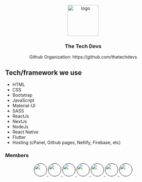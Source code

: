 <p align="center">
  <img src='https://avatars1.githubusercontent.com/u/64302236?s=200&v=4' height="100px" alt="logo" />
</p>

<h3 align="center">The Tech Devs</h3>
<p align="center">
  Github Organization: https://github.com/thetechdevs
</p>

## Tech/framework we use
- HTML
- CSS
- Bootstrap
- JavaScript
- Material-UI
- SASS
- ReactJs
- NextJs
- NodeJs
- React Native
- Flutter
- Hosting (cPanel, Github pages, Netlify, Firebase, etc)

### Members
<p align="center">
  <a href="https://github.com/arifpro">
    <img src='https://avatars0.githubusercontent.com/u/45432079?s=460&u=384e72c5bea8980f3a52adc6069788482b64c665&v=4' height="40px" width="40px" style="border-radius: 50%; border: 1px solid black;" >
  </a>
  
  <a href="https://github.com/sonjoybarmon">
    <img src='https://avatars.githubusercontent.com/u/60999976?s=460&u=5fbb2cfe128bd52a22d7393e7098a511378206dd&v=4' height="40px" width="40px" style="border-radius: 50%; border: 1px solid black;" >
  </a>
  
  <a href="https://github.com/Rayhan0Islam0Shagor">
    <img src='https://avatars.githubusercontent.com/u/67514865?s=460&u=ec9d6df9bb9236ed8908b65047ea6f02739626a3&v=4' height="40px" width="40px" style="border-radius: 50%; border: 1px solid black;" >
  </a>
  
  <a href="https://github.com/Mahin678">
    <img src='https://avatars.githubusercontent.com/u/62938476?s=460&u=3eac5d725ac6eb1b22d7ea4585292b473d08d3c2&v=4' height="40px" width="40px" style="border-radius: 50%; border: 1px solid black;" >
  </a>
    
  <a href="https://github.com/dev-ashik">
    <img src='https://avatars0.githubusercontent.com/u/61373940?s=460&u=e0422a3e38f2c1febe9ff7b603a27ce15dd70e33&v=4' height="40px" width="40px" style="border-radius: 50%; border: 1px solid black;" >
  </a>
    
  <a href="https://github.com/Arbijoy">
    <img src='https://avatars1.githubusercontent.com/u/61105901?s=460&u=8224d3ba06e05f4d565e4ee131a4d5d20d4ad3e4&v=4' height="40px" width="40px" style="border-radius: 50%; border: 1px solid black;" >
  </a>
    
   <a href="https://github.com/Mutasim-Shatil">
    <img src='https://avatars2.githubusercontent.com/u/70066678?s=400&u=2d6dc93ad9706c95c1f8dc336cd86ccf63927f69&v=4' height="40px" width="40px" style="border-radius: 50%; border: 1px solid black;" >
  </a>
</p>
